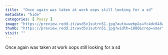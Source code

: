 ```yaml
---
title:  "Once again was taken at work oops still looking for a sd"
metadate: "hide"
categories: [ Pussy ]
image: "https://preview.redd.it/wvd5v1sutrn51.jpg?auto=webp&s=fc4dc648a8bf029ba4ac2fa314c6e6b273fbca52"
thumb: "https://preview.redd.it/wvd5v1sutrn51.jpg?width=1080&crop=smart&auto=webp&s=71ff2cd0c1094e5adcfc89d3720f05947c1bf51a"
visit: ""
---
```

Once again was taken at work oops still looking for a sd
